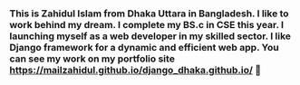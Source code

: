 ### This is Zahidul Islam from Dhaka Uttara in Bangladesh. I like to work behind my dream. I complete my BS.c in CSE this year. I launching myself as a web developer in my skilled sector. I like Django framework for a dynamic and efficient web app. You can see my work on my portfolio site https://mailzahidul.github.io/django_dhaka.github.io/  👋

